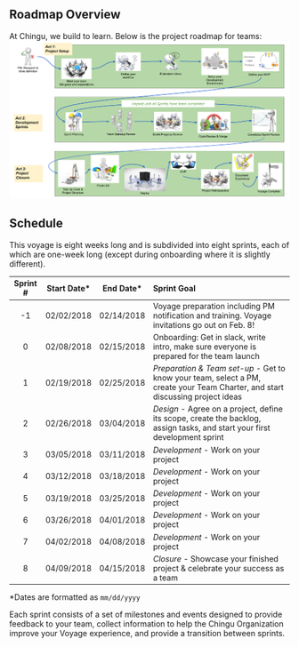 ## Roadmap Overview

At Chingu, we build to learn. Below is the project roadmap for teams:
![Voyage Roadmap Diagram](https://github.com/Chingu-cohorts/voyage-wiki/blob/development/images/Voyage%20Roadmap%20Diagram.png)

## Schedule

This voyage is eight weeks long and is subdivided into eight sprints, each of which are one-week long (except during onboarding where it is slightly different). 

| Sprint # | Start Date* |  End Date* | Sprint Goal                              |
|:--------:|:----------:|:----------:|:-----------------------------------------|
|    -1    | 02/02/2018 | 02/14/2018 | Voyage preparation including PM notification and training. Voyage invitations go out on Feb. 8!  |
|    0     | 02/08/2018 | 02/15/2018 | Onboarding: Get in slack, write intro, make sure everyone is prepared for the team launch              |
|    1     | 02/19/2018 | 02/25/2018 | *_Preparation & Team set-up_* - Get to know your team, select a PM, create your Team Charter, and start discussing project ideas |
|    2     | 02/26/2018 | 03/04/2018 | *_Design_* - Agree on a project, define its scope, create the backlog, assign tasks, and start your first development sprint |
|    3     | 03/05/2018 | 03/11/2018 | *_Development_* - Work on your project       |
|    4     | 03/12/2018 | 03/18/2018 | *_Development_* - Work on your project       |
|    5     | 03/19/2018 | 03/25/2018 | *_Development_* - Work on your project       |
|    6     | 03/26/2018 | 04/01/2018 | *_Development_* - Work on your project       |
|    7     | 04/02/2018 | 04/08/2018 | *_Development_* - Work on your project       |
|    8     | 04/09/2018 | 04/15/2018 | *_Closure_* - Showcase your finished project & celebrate your success as a team |

*Dates are formatted as `mm/dd/yyyy`

Each sprint consists of a set of milestones and events designed to provide feedback to your team, collect information to help the Chingu Organization improve your Voyage experience, and provide a transition between sprints.
